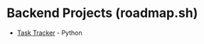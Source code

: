 # Backend Projects (roadmap.sh)

- [Task Tracker](https://roadmap.sh/projects/task-tracker) - Python
